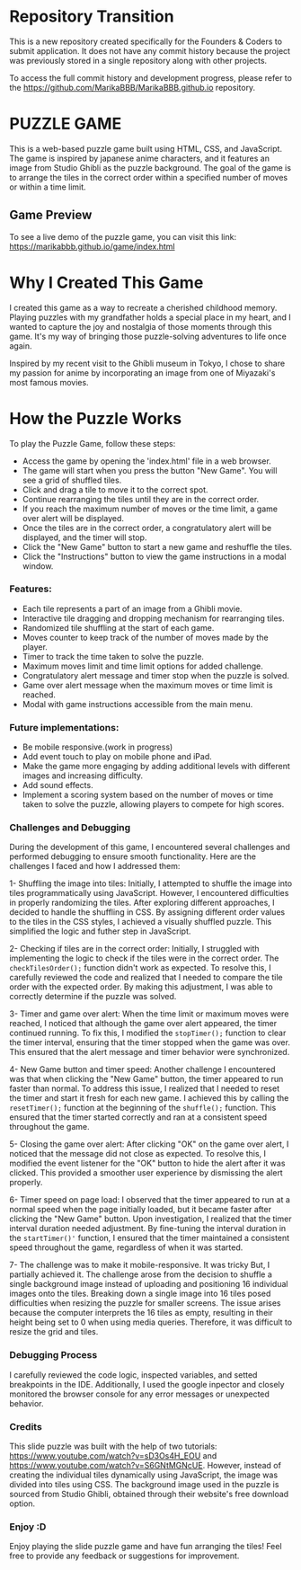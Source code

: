 # Repository Transition

This is a new repository created specifically for the Founders & Coders to submit application. It does not have any commit history because the project was previously stored in a single repository along with other projects. 

To access the full commit history and development progress, please refer to the https://github.com/MarikaBBB/MarikaBBB.github.io repository.


# PUZZLE GAME
This is a web-based puzzle game built using HTML, CSS, and JavaScript. The game is inspired by japanese anime characters, and it features an image from Studio Ghibli as the puzzle background. The goal of the game is to arrange the tiles in the correct order within a specified number of moves or within a time limit.


## Game Preview
To see a live demo of the puzzle game, you can visit this link: https://marikabbb.github.io/game/index.html 

# Why I Created This Game

I created this game as a way to recreate a cherished childhood memory. Playing puzzles with my grandfather holds a special place in my heart, and I wanted to capture the joy and nostalgia of those moments through this game. It's my way of bringing those puzzle-solving adventures to life once again.

Inspired by my recent visit to the Ghibli museum in Tokyo, I chose to share my passion for anime by incorporating an image from one of Miyazaki's most famous movies. 

# How the Puzzle Works
To play the Puzzle Game, follow these steps:
- Access the game by opening the 'index.html' file in a web browser.
- The game will start when you press the button "New Game". You will see a grid of shuffled tiles.
- Click and drag a tile to move it to the correct spot.
- Continue rearranging the tiles until they are in the correct order.
- If you reach the maximum number of moves or the time limit, a game over alert will be displayed.
- Once the tiles are in the correct order, a congratulatory alert will be displayed, and the timer will stop.
- Click the "New Game" button to start a new game and reshuffle the tiles.
- Click the "Instructions" button to view the game instructions in a modal window.


### Features:
- Each tile represents a part of an image from a Ghibli movie. 
- Interactive tile dragging and dropping mechanism for rearranging tiles.
- Randomized tile shuffling at the start of each game.
- Moves counter to keep track of the number of moves made by the player.
- Timer to track the time taken to solve the puzzle.
- Maximum moves limit and time limit options for added challenge.
- Congratulatory alert message and timer stop when the puzzle is solved.
- Game over alert message when the maximum moves or time limit is reached.
- Modal with game instructions accessible from the main menu.


### Future implementations:
- Be mobile responsive.(work in progress)
- Add event touch to play on mobile phone and iPad.
- Make the game more engaging by adding additional levels with different images and increasing difficulty.
- Add sound effects.
- Implement a scoring system based on the number of moves or time taken to solve the puzzle, allowing players to compete for high scores.

### Challenges and Debugging
During the development of this game, I encountered several challenges and performed debugging to ensure smooth functionality. Here are the challenges I faced and how I addressed them:

1- Shuffling the image into tiles: Initially, I attempted to shuffle the image into tiles programmatically using JavaScript. However, I encountered difficulties in properly randomizing the tiles. After exploring different approaches, I decided to handle the shuffling in CSS. By assigning different order values to the tiles in the CSS styles, I achieved a visually shuffled puzzle. This simplified the logic and futher step in JavaScript. 

2- Checking if tiles are in the correct order: Initially, I struggled with implementing the logic to check if the tiles were in the correct order. The ```checkTilesOrder();``` function didn't work as expected. To resolve this, I carefully reviewed the code and realized that I needed to compare the tile order with the expected order. By making this adjustment, I was able to correctly determine if the puzzle was solved.

3- Timer and game over alert: When the time limit or maximum moves were reached, I noticed that although the game over alert appeared, the timer continued running. To fix this, I modified the ```stopTimer();``` function to clear the timer interval, ensuring that the timer stopped when the game was over. This ensured that the alert message and timer behavior were synchronized.

4- New Game button and timer speed: Another challenge I encountered was that when clicking the "New Game" button, the timer appeared to run faster than normal. To address this issue, I realized that I needed to reset the timer and start it fresh for each new game. I achieved this by calling the ```resetTimer();``` function at the beginning of the ```shuffle();``` function. This ensured that the timer started correctly and ran at a consistent speed throughout the game.

5- Closing the game over alert: After clicking "OK" on the game over alert, I noticed that the message did not close as expected. To resolve this, I modified the event listener for the "OK" button to hide the alert after it was clicked. This provided a smoother user experience by dismissing the alert properly.

6- Timer speed on page load: I observed that the timer appeared to run at a normal speed when the page initially loaded, but it became faster after clicking the "New Game" button. Upon investigation, I realized that the timer interval duration needed adjustment. By fine-tuning the interval duration in the ```startTimer()'``` function, I ensured that the timer maintained a consistent speed throughout the game, regardless of when it was started.

7- The challenge was to make it mobile-responsive. It was tricky But, I partially achieved it.
The challenge arose from the decision to shuffle a single background image instead of uploading and positioning 16 individual images onto the tiles. Breaking down a single image into 16 tiles posed difficulties when resizing the puzzle for smaller screens. The issue arises because the computer interprets the 16 tiles as empty, resulting in their height being set to 0 when using media queries. Therefore, it was difficult to resize the grid and tiles.

### Debugging Process
I carefully reviewed the code logic, inspected variables, and setted breakpoints in the IDE. Additionally, I used the google inpector and closely monitored the browser console for any error messages or unexpected behavior.

### Credits
This slide puzzle was built with the help of two tutorials: https://www.youtube.com/watch?v=sD3Os4H_EOU and https://www.youtube.com/watch?v=S6GNtMGNcUE. However, instead of creating the individual tiles dynamically using JavaScript, the image was divided into tiles using CSS. The background image used in the puzzle is sourced from Studio Ghibli, obtained through their website's free download option.

### Enjoy :D
Enjoy playing the slide puzzle game and have fun arranging the tiles! Feel free to provide any feedback or suggestions for improvement.
